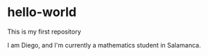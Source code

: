 # hello-world
This is my first repository

I am Diego, and I'm currently a mathematics student in Salamanca.
